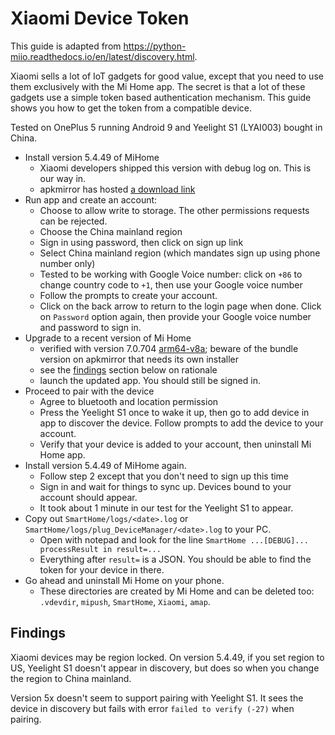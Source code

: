 Xiaomi Device Token
===================
This guide is adapted from https://python-miio.readthedocs.io/en/latest/discovery.html.

Xiaomi sells a lot of IoT gadgets for good value, except that you need to use them exclusively with the Mi Home app. The secret is that a lot of 
these gadgets use a simple token based authentication mechanism. This guide shows you how to get the token from a compatible device.

Tested on OnePlus 5 running Android 9 and Yeelight S1 (LYAI003) bought in China.

  - Install version 5.4.49 of MiHome
    - Xiaomi developers shipped this version with debug log on. This is our way in.
    - apkmirror has hosted [a download link](https://apkmirror.com/apk/xiaomi-inc/mihome/mihome-5-4-49-release/mi-home-5-4-49-android-apk-download)
  - Run app and create an account:
    - Choose to allow write to storage. The other permissions requests can be rejected.
    - Choose the China mainland region
    - Sign in using password, then click on sign up link
    - Select China mainland region (which mandates sign up using phone number only)
    - Tested to be working with Google Voice number: click on `+86` to change country code to `+1`, then use your Google voice number
    - Follow the prompts to create your account.
    - Click on the back arrow to return to the login page when done. Click on `Password` option again, then provide your Google voice number and password to sign in.
  - Upgrade to a recent version of Mi Home
    - verified with version 7.0.704 [arm64-v8a](https://apkmirror.com/apk/xiaomi-inc/mihome/mihome-7-0-704-release/mi-home-7-0-704-2-android-apk-download); beware of the 
    bundle version on apkmirror that needs its own installer
    - see the [findings](#findings) section below on rationale
    - launch the updated app. You should still be signed in.
  - Proceed to pair with the device
    - Agree to bluetooth and location permission
    - Press the Yeelight S1 once to wake it up, then go to add device in app to discover the device. Follow prompts to add the device to your account.
    - Verify that your device is added to your account, then uninstall Mi Home app.
  - Install version 5.4.49 of MiHome again.
    - Follow step 2 except that you don't need to sign up this time
    - Sign in and wait for things to sync up. Devices bound to your account should appear.
    - It took about 1 minute in our test for the Yeelight S1 to appear.
  - Copy out `SmartHome/logs/<date>.log` or `SmartHome/logs/plug_DeviceManager/<date>.log` to your PC.
    - Open with notepad and look for the line `SmartHome ...[DEBUG]... processResult in result=...`
    - Everything after `result=` is a JSON. You should be able to find the token for your device in there.
  - Go ahead and uninstall Mi Home on your phone.
    - These directories are created by Mi Home and can be deleted too: `.vdevdir`, `mipush`, `SmartHome`, `Xiaomi`, `amap`.


Findings
--------
Xiaomi devices may be region locked. On version 5.4.49, if you set region to US, Yeelight S1 doesn't appear in discovery, but does so when you change the region to China mainland.

Version 5x doesn't seem to support pairing with Yeelight S1. It sees the device in discovery but fails with error `failed to verify (-27)` when pairing.
